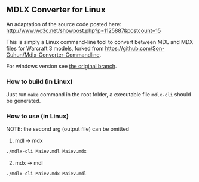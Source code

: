 ## MDLX Converter for Linux

An adaptation of the source code posted here: http://www.wc3c.net/showpost.php?p=1125887&postcount=15

This is simply a Linux command-line tool to convert between MDL and MDX files for Warcraft 3 models, forked from https://github.com/Son-Guhun/Mdlx-Converter-Commandline.

For windows version see [the original branch](https://github.com/Son-Guhun/Mdlx-Converter-Commandline).

### How to build (in Linux)

Just run `make` command in the root folder, a executable file `mdlx-cli` should be generated.

### How to use (in Linux)

NOTE: the second arg (output file) can be omitted

1. mdl -> mdx
```bash
./mdlx-cli Maiev.mdl Maiev.mdx
```
2. mdx -> mdl
```bash
./mdlx-cli Maiev.mdx Maiev.mdl
```
